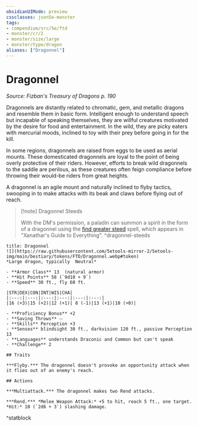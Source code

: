 ```yaml
---
obsidianUIMode: preview
cssclasses: json5e-monster
tags:
- compendium/src/5e/ftd
- monster/cr/2
- monster/size/large
- monster/type/dragon
aliases: ["Dragonnel"]
---
```

# Dragonnel
*Source: Fizban's Treasury of Dragons p. 190*  

Dragonnels are distantly related to chromatic, gem, and metallic dragons and resemble them in basic form. Intelligent enough to understand speech but incapable of speaking themselves, they are willful creatures motivated by the desire for food and entertainment. In the wild, they are picky eaters with mercurial moods, inclined to toy with their prey before going in for the kill.

In some regions, dragonnels are raised from eggs to be used as aerial mounts. These domesticated dragonnels are loyal to the point of being overly protective of their riders. However, efforts to break wild dragonnels to the saddle are perilous, as these creatures often feign compliance before throwing their would-be riders from great heights.

A dragonnel is an agile mount and naturally inclined to flyby tactics, swooping in to make attacks with its beak and claws before flying out of reach.

> [!note] Dragonnel Steeds
> 
> With the DM's permission, a paladin can summon a spirit in the form of a dragonnel using the [find greater steed](compendium/spells/find-greater-steed-xge.md) spell, which appears in "Xanathar's Guide to Everything".
^dragonnel-steeds

```ad-statblock
title: Dragonnel
![](https://raw.githubusercontent.com/5etools-mirror-2/5etools-img/main/bestiary/tokens/FTD/Dragonnel.webp#token)
*Large dragon, typically  Neutral*

- **Armor Class** 13  (natural armor)
- **Hit Points** 58 (`9d10 + 9`)
- **Speed** 30 ft., fly 60 ft.

|STR|DEX|CON|INT|WIS|CHA|
|:---:|:---:|:---:|:---:|:---:|:---:|
|16 (+3)|15 (+2)|12 (+1)| 8 (-1)|13 (+1)|10 (+0)|

- **Proficiency Bonus** +2
- **Saving Throws** ⏤
- **Skills** Perception +3
- **Senses** blindsight 30 ft., darkvision 120 ft., passive Perception 13
- **Languages** understands Draconic and Common but can't speak
- **Challenge** 2

## Traits

***Flyby.*** The dragonnel doesn't provoke an opportunity attack when it flies out of an enemy's reach.

## Actions

***Multiattack.*** The dragonnel makes two Rend attacks.

***Rend.*** *Melee Weapon Attack:* +5 to hit, reach 5 ft., one target. *Hit:* 10 (`2d6 + 3`) slashing damage.
```
^statblock